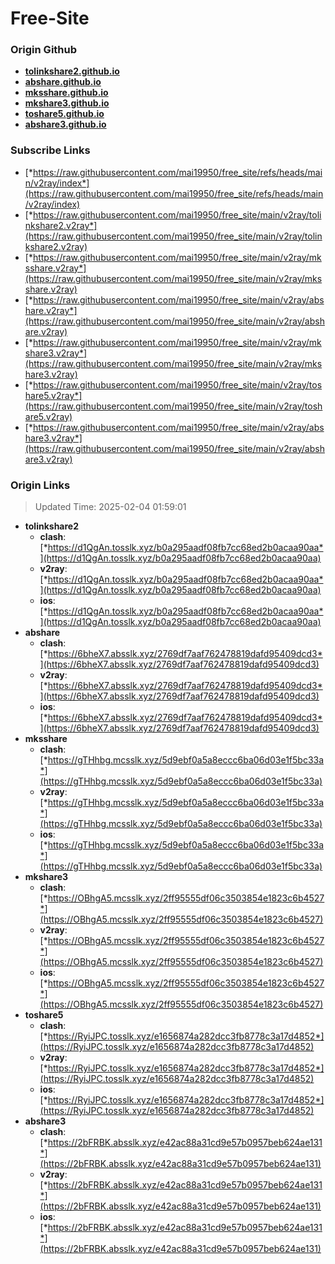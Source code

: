 # Free-Site

### Origin Github

- [**tolinkshare2.github.io**](https://github.com/tolinkshare2/tolinkshare2.github.io)
- [**abshare.github.io**](https://github.com/abshare/abshare.github.io)
- [**mksshare.github.io**](https://github.com/mksshare/mksshare.github.io)
- [**mkshare3.github.io**](https://github.com/mkshare3/mkshare3.github.io)
- [**toshare5.github.io**](https://github.com/toshare5/toshare5.github.io)
- [**abshare3.github.io**](https://github.com/abshare3/abshare3.github.io)

### Subscribe Links

- [*https://raw.githubusercontent.com/mai19950/free_site/refs/heads/main/v2ray/index*](https://raw.githubusercontent.com/mai19950/free_site/refs/heads/main/v2ray/index)
- [*https://raw.githubusercontent.com/mai19950/free_site/main/v2ray/tolinkshare2.v2ray*](https://raw.githubusercontent.com/mai19950/free_site/main/v2ray/tolinkshare2.v2ray)
- [*https://raw.githubusercontent.com/mai19950/free_site/main/v2ray/mksshare.v2ray*](https://raw.githubusercontent.com/mai19950/free_site/main/v2ray/mksshare.v2ray)
- [*https://raw.githubusercontent.com/mai19950/free_site/main/v2ray/abshare.v2ray*](https://raw.githubusercontent.com/mai19950/free_site/main/v2ray/abshare.v2ray)
- [*https://raw.githubusercontent.com/mai19950/free_site/main/v2ray/mkshare3.v2ray*](https://raw.githubusercontent.com/mai19950/free_site/main/v2ray/mkshare3.v2ray)
- [*https://raw.githubusercontent.com/mai19950/free_site/main/v2ray/toshare5.v2ray*](https://raw.githubusercontent.com/mai19950/free_site/main/v2ray/toshare5.v2ray)
- [*https://raw.githubusercontent.com/mai19950/free_site/main/v2ray/abshare3.v2ray*](https://raw.githubusercontent.com/mai19950/free_site/main/v2ray/abshare3.v2ray)

### Origin Links

> Updated Time: 2025-02-04 01:59:01

- **tolinkshare2**
  - **clash**: [*https://d1QgAn.tosslk.xyz/b0a295aadf08fb7cc68ed2b0acaa90aa*](https://d1QgAn.tosslk.xyz/b0a295aadf08fb7cc68ed2b0acaa90aa)
  - **v2ray**: [*https://d1QgAn.tosslk.xyz/b0a295aadf08fb7cc68ed2b0acaa90aa*](https://d1QgAn.tosslk.xyz/b0a295aadf08fb7cc68ed2b0acaa90aa)
  - **ios**: [*https://d1QgAn.tosslk.xyz/b0a295aadf08fb7cc68ed2b0acaa90aa*](https://d1QgAn.tosslk.xyz/b0a295aadf08fb7cc68ed2b0acaa90aa)
- **abshare**
  - **clash**: [*https://6bheX7.absslk.xyz/2769df7aaf762478819dafd95409dcd3*](https://6bheX7.absslk.xyz/2769df7aaf762478819dafd95409dcd3)
  - **v2ray**: [*https://6bheX7.absslk.xyz/2769df7aaf762478819dafd95409dcd3*](https://6bheX7.absslk.xyz/2769df7aaf762478819dafd95409dcd3)
  - **ios**: [*https://6bheX7.absslk.xyz/2769df7aaf762478819dafd95409dcd3*](https://6bheX7.absslk.xyz/2769df7aaf762478819dafd95409dcd3)
- **mksshare**
  - **clash**: [*https://gTHhbg.mcsslk.xyz/5d9ebf0a5a8eccc6ba06d03e1f5bc33a*](https://gTHhbg.mcsslk.xyz/5d9ebf0a5a8eccc6ba06d03e1f5bc33a)
  - **v2ray**: [*https://gTHhbg.mcsslk.xyz/5d9ebf0a5a8eccc6ba06d03e1f5bc33a*](https://gTHhbg.mcsslk.xyz/5d9ebf0a5a8eccc6ba06d03e1f5bc33a)
  - **ios**: [*https://gTHhbg.mcsslk.xyz/5d9ebf0a5a8eccc6ba06d03e1f5bc33a*](https://gTHhbg.mcsslk.xyz/5d9ebf0a5a8eccc6ba06d03e1f5bc33a)
- **mkshare3**
  - **clash**: [*https://OBhgA5.mcsslk.xyz/2ff95555df06c3503854e1823c6b4527*](https://OBhgA5.mcsslk.xyz/2ff95555df06c3503854e1823c6b4527)
  - **v2ray**: [*https://OBhgA5.mcsslk.xyz/2ff95555df06c3503854e1823c6b4527*](https://OBhgA5.mcsslk.xyz/2ff95555df06c3503854e1823c6b4527)
  - **ios**: [*https://OBhgA5.mcsslk.xyz/2ff95555df06c3503854e1823c6b4527*](https://OBhgA5.mcsslk.xyz/2ff95555df06c3503854e1823c6b4527)
- **toshare5**
  - **clash**: [*https://RyiJPC.tosslk.xyz/e1656874a282dcc3fb8778c3a17d4852*](https://RyiJPC.tosslk.xyz/e1656874a282dcc3fb8778c3a17d4852)
  - **v2ray**: [*https://RyiJPC.tosslk.xyz/e1656874a282dcc3fb8778c3a17d4852*](https://RyiJPC.tosslk.xyz/e1656874a282dcc3fb8778c3a17d4852)
  - **ios**: [*https://RyiJPC.tosslk.xyz/e1656874a282dcc3fb8778c3a17d4852*](https://RyiJPC.tosslk.xyz/e1656874a282dcc3fb8778c3a17d4852)
- **abshare3**
  - **clash**: [*https://2bFRBK.absslk.xyz/e42ac88a31cd9e57b0957beb624ae131*](https://2bFRBK.absslk.xyz/e42ac88a31cd9e57b0957beb624ae131)
  - **v2ray**: [*https://2bFRBK.absslk.xyz/e42ac88a31cd9e57b0957beb624ae131*](https://2bFRBK.absslk.xyz/e42ac88a31cd9e57b0957beb624ae131)
  - **ios**: [*https://2bFRBK.absslk.xyz/e42ac88a31cd9e57b0957beb624ae131*](https://2bFRBK.absslk.xyz/e42ac88a31cd9e57b0957beb624ae131)
